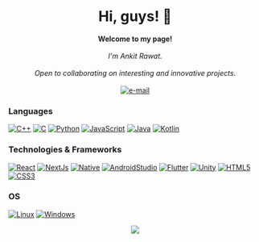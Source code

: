 <h1 align="center">Hi, guys! 👋</h1>

<p align="center">
    <b>Welcome to my page!</b><br><br>
    <i>
        I'm Ankit Rawat.<br>
       <br>
        Open to collaborating on interesting and innovative projects.<br>
    </i><br>
    <a href="mailto:anrwt9389@gmail.com">
        <img src="https://img.shields.io/badge/Email-blue?style=flat-square&logo=gmail&logoColor=white" alt="e-mail">
    </a>
</p>

### Languages
[![C++](https://img.shields.io/badge/c++-black?style=for-the-badge&logo=cplusplus)](https://github.com/ankitrawatgit)
[![C](https://img.shields.io/badge/c-black?style=for-the-badge&logo=c)](https://github.com/ankitrawatgit)
[![Python](https://img.shields.io/badge/python-black?style=for-the-badge&logo=python)](https://github.com/ankitrawatgit)
[![JavaScript](https://img.shields.io/badge/javascript-black?style=for-the-badge&logo=javascript)](https://github.com/ankitrawatgit)
[![Java](https://img.shields.io/badge/java-black?style=for-the-badge&logo=openjdk)](https://github.com/ankitrawatgit)
[![Kotlin](https://img.shields.io/badge/kotlin-black?style=for-the-badge&logo=kotlin)](https://github.com/ankitrawatgit)

### Technologies & Frameworks
[![React](https://img.shields.io/badge/react-black?style=for-the-badge&logo=react)](https://github.com/ankitrawatgit)
[![NextJs](https://img.shields.io/badge/nextjs-black?style=for-the-badge&logo=react)](https://github.com/ankitrawatgit)
[![Native](https://img.shields.io/badge/reactnative-black?style=for-the-badge&logo=react)](https://github.com/ankitrawatgit)
[![AndroidStudio](https://img.shields.io/badge/AndroidStudio-black?style=for-the-badge&logo=android)](https://github.com/ankitrawatgit)
[![Flutter](https://img.shields.io/badge/Flutter-black?style=for-the-badge&logo=flutter)](https://github.com/ankitrawatgit)
[![Unity](https://img.shields.io/badge/Unity-black?style=for-the-badge&logo=unity)](https://github.com/ankitrawatgit)
[![HTML5](https://img.shields.io/badge/html5-black?style=for-the-badge&logo=html5)](https://hub.docker.com/u/ankitrawatgit)
[![CSS3](https://img.shields.io/badge/css3-black?style=for-the-badge&logo=css3)](https://hub.docker.com/u/ankitrawatgit)


### OS
[![Linux](https://img.shields.io/badge/linux-black?style=for-the-badge&logo=Linux)](https://github.com/ankitrawatgit)
[![Windows](https://img.shields.io/badge/Windows-black?style=for-the-badge&logo=Windows)](https://github.com/ankitrawatgit)



<p align="center">
  <a href="https://github.com/ankitrawatgit">
    <img src="https://komarev.com/ghpvc/?username=ankitrawatgit&color=blue&style=flat)" />
  </a>
</p>
<!--

- 🔭 I’m currently working on ...
- 🌱 I’m currently learning ...
- 👯 I’m looking to collaborate on ...
- 🤔 I’m looking for help with ...
- 💬 Ask me about ...
- 📫 How to reach me: ...
- 😄 Pronouns: ...
- ⚡ Fun fact: ...
-->
